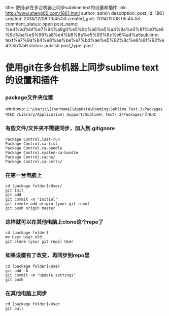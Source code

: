 title: 使用git在多台机器上同步sublime text的设置和插件
link: http://www.sheng00.com/1861.html
author: admin
description: 
post_id: 1861
created: 2014/12/08 13:45:53
created_gmt: 2014/12/08 05:45:53
comment_status: open
post_name: %e4%bd%bf%e7%94%a8git%e5%9c%a8%e5%a4%9a%e5%8f%b0%e6%9c%ba%e5%99%a8%e4%b8%8a%e5%90%8c%e6%ad%a5sublime-text%e7%9a%84%e8%ae%be%e7%bd%ae%e5%92%8c%e6%8f%92%e4%bb%b6
status: publish
post_type: post

# 使用git在多台机器上同步sublime text的设置和插件

### package文件夹位置

windows: `C:\Users\\[YourName]\AppData\Roaming\Sublime Text 3\Packages` mac: `/Library/Application\ Support/Sublime\ Text\ 3/Packages/` linux: 

### 有些文件/文件夹不需要同步，加入到.gitignore
    
    
    Package Control.last-run
    Package Control.ca-list
    Package Control.ca-bundle
    Package Control.system-ca-bundle
    Package Control.cache/
    Package Control.ca-certs/

### 在第一台电脑上
    
    
    cd [package folder]/User/
    git init
    git add
    git commit -m "Initial"
    git remote add origin [your git repo]
    git push origin master

### 这样就可以在其他电脑上clone这个repo了
    
    
    cd [package folder]
    mv User User.old
    git clone [your git repo] User

### 如果设置有了改变，再同步到repo里
    
    
    cd [package folder]/User
    git add -A
    git commit -m "Update settings"
    git push

### 在其他电脑上同步
    
    
    cd [package folder]/User
    git pull
